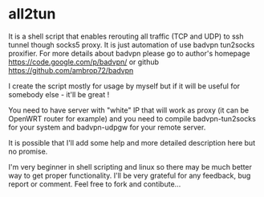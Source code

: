 all2tun
=======

It is a shell script that enables rerouting all traffic (TCP and UDP) to ssh tunnel though socks5 proxy. It is just automation of use badvpn tun2socks proxifier.
For more details about badvpn please go to author's homepage  https://code.google.com/p/badvpn/ or  github https://github.com/ambrop72/badvpn

I create the script mostly for usage by myself but if it will be useful for somebody else - it'll be great !

You need to have server with "white" IP that will work as proxy (it can be OpenWRT router for example) and you need to compile badvpn-tun2socks for your system and badvpn-udpgw for your remote server.

It is possible that I'll add some help and more detailed description here but no promise.

I'm very beginner in shell scripting and linux so there may be much better way to get proper functionality. I'll be very grateful for any feedback, bug report or comment. Feel free to fork and contibute...
